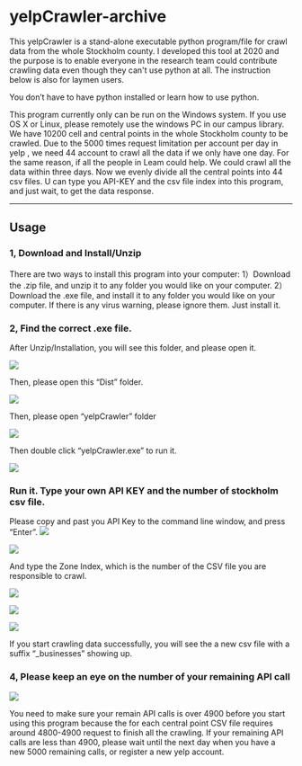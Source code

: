 # yelpCrawler-archive

This yelpCrawler is a stand-alone executable python program/file for crawl data from the whole
Stockholm county. I developed this tool at 2020 and the purpose is to enable everyone in the research team could contribute crawling data even though they can't use python at all. The instruction below is also for laymen users.

You don’t have to have python installed or learn how to use python.


This program currently only can be run on the Windows system. If you use OS X or Linux,
please remotely use the windows PC in our campus library.
We have 10200 cell and central points in the whole Stockholm county to be crawled. Due to the
5000 times request limitation per account per day in yelp , we need 44 account to crawl all
the data if we only have one day. For the same reason, if all the people in Leam could help. We
could crawl all the data within three days.
Now we evenly divide all the central points into 44 csv files. U can type you API-KEY and the
csv file index into this program, and just wait, to get the data response.

---
## Usage 

### 1, Download and Install/Unzip
There are two ways to install this program into your computer:
1）Download the .zip file, and unzip it to any folder you would like on your computer.
2）Download the .exe file, and install it to any folder you would like on your computer. If
there is any virus warning, please ignore them. Just install it.

### 2, Find the correct .exe file.
After Unzip/Installation, you will see this folder, and please open it.

![](instruction-img/Instruction_1.png)

Then, please open this “Dist” folder.

![](instruction-img/Instruction_2.png)

Then, please open “yelpCrawler” folder

![](instruction-img/Instruction_3.png)

Then double click “yelpCrawler.exe” to run it.

![](instruction-img/Instruction_4.png)

### Run it. Type your own API KEY and the number of stockholm csv file.

Please copy and past you API Key to the command line window, and press “Enter”.
![](instruction-img/Instruction_5.png)

![](instruction-img/Instruction_6.png)

And type the Zone Index, which is the number of the CSV file you are responsible to crawl.

![](instruction-img/Instruction_7.png)

![](instruction-img/Instruction_8.png)

![](instruction-img/Instruction_9.png)


If you start crawling data successfully, you will see the a new csv file with a suffix “_businesses”
showing up.

### 4, Please keep an eye on the number of your remaining API call

![](instruction-img/Instruction_10.png)

You need to make sure your remain API calls is over 4900 before you start using this program
because the for each central point CSV file requires around 4800-4900 request to finish all the
crawling. If your remaining API calls are less than 4900, please wait until the next day when you
have a new 5000 remaining calls, or register a new yelp account.
